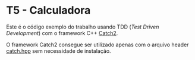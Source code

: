 
# T5 - Calculadora

Este é o código exemplo do trabalho usando TDD (*Test Driven Development*) com o framework C++ [Catch2](https://github.com/catchorg/Catch2/tree/v2.x).


O framework Catch2 consegue ser utilizado apenas com o arquivo header [catch.hpp](catch.hpp) sem necessidade de instalação.